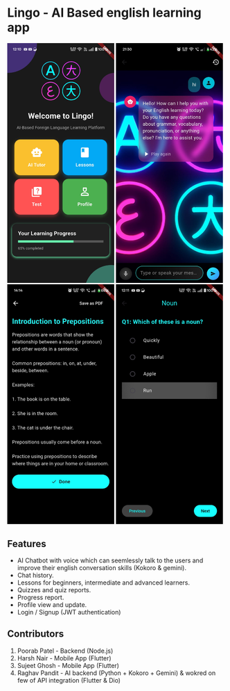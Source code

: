 # Lingo - AI Based english learning app

<div>
  <img src="./images/HomeScreen.jpg" width="49%"/>
  <img src="./images/AIChatScreen.jpg" width="49%"/>
</div>
<div>
  <img src="./images/LessonScreen.jpg" width="49%"/>
  <img src="./images/IndividualTestScreen.jpg" width="49%"/>
</div>

## Features
- AI Chatbot with voice which can seemlessly talk to the users and improve their english conversation skills (Kokoro & gemini).
- Chat history.
- Lessons for beginners, intermediate and advanced learners.
- Quizzes and quiz reports.
- Progress report.
- Profile view and update.
- Login / Signup (JWT authentication)

## Contributors
1. Poorab Patel - Backend (Node.js)
2. Harsh Nair - Mobile App (Flutter)
3. Sujeet Ghosh - Mobile App (Flutter)
4. Raghav Pandit - AI backend (Python + Kokoro + Gemini) & wokred on few of API integration (Flutter & Dio)

